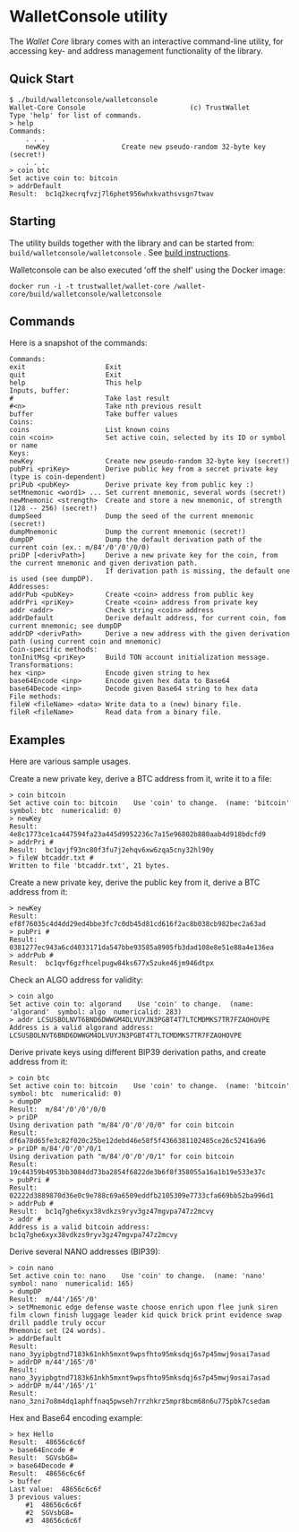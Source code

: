 # WalletConsole utility

The _Wallet Core_ library comes with an interactive command-line utility, for
accessing key- and address management functionality of the library.

## Quick Start

```shell
$ ./build/walletconsole/walletconsole
Wallet-Core Console                          (c) TrustWallet
Type 'help' for list of commands.
> help
Commands:
    . . .
    newKey                  Create new pseudo-random 32-byte key (secret!)
    . . .
> coin btc
Set active coin to: bitcoin
> addrDefault
Result:  bc1q2kecrqfvzj7l6phet956whxkvathsvsgn7twav
```

## Starting

The utility builds together with the library and can be started from:
`build/walletconsole/walletconsole` . See [build instructions](building.md).

Walletconsole can be also executed 'off the shelf' using the Docker image:

```shell
docker run -i -t trustwallet/wallet-core /wallet-core/build/walletconsole/walletconsole
```

## Commands

Here is a snapshot of the commands:

```shell
Commands:
exit                    Exit
quit                    Exit
help                    This help
Inputs, buffer:
#                       Take last result
#<n>                    Take nth previous result
buffer                  Take buffer values
Coins:
coins                   List known coins
coin <coin>             Set active coin, selected by its ID or symbol or name
Keys:
newKey                  Create new pseudo-random 32-byte key (secret!)
pubPri <priKey>         Derive public key from a secret private key (type is coin-dependent)
priPub <pubKey>         Derive private key from public key :)
setMnemonic <word1> ... Set current mnemonic, several words (secret!)
newMnemonic <strength>  Create and store a new mnemonic, of strength (128 -- 256) (secret!)
dumpSeed                Dump the seed of the current mnemonic (secret!)
dumpMnemonic            Dump the current mnemonic (secret!)
dumpDP                  Dump the default derivation path of the current coin (ex.: m/84'/0'/0'/0/0)
priDP [<derivPath>]     Derive a new private key for the coin, from the current mnemonic and given derivation path.
                        If derivation path is missing, the default one is used (see dumpDP).
Addresses:
addrPub <pubKey>        Create <coin> address from public key
addrPri <priKey>        Create <coin> address from private key
addr <addr>             Check string <coin> address
addrDefault             Derive default address, for current coin, fom current mnemonic; see dumpDP
addrDP <derivPath>      Derive a new address with the given derivation path (using current coin and mnemonic)
Coin-specific methods:
tonInitMsg <priKey>     Build TON account initialization message.
Transformations:
hex <inp>               Encode given string to hex
base64Encode <inp>      Encode given hex data to Base64
base64Decode <inp>      Decode given Base64 string to hex data
File methods:
fileW <fileName> <data> Write data to a (new) binary file.
fileR <fileName>        Read data from a binary file.
```

## Examples

Here are various sample usages.

Create a new private key, derive a BTC address from it, write it to a file:

```shell
> coin bitcoin
Set active coin to: bitcoin    Use 'coin' to change.  (name: 'bitcoin'  symbol: btc  numericalid: 0)
> newKey
Result:  4e8c1773ce1ca447594fa23a445d9952236c7a15e96802b880aab4d918bdcfd9
> addrPri #
Result:  bc1qvjf93nc80f3fu7j2ehqv6xw6zqa5cny32hl90y
> fileW btcaddr.txt #
Written to file 'btcaddr.txt', 21 bytes.
```

Create a new private key, derive the public key from it, derive a BTC address
from it:

```shell
> newKey
Result:  ef8f76035c4d4dd29ed4bbe3fc7c0db45d81cd616f2ac8b038cb982bec2a63ad
> pubPri #
Result:  0381277ec943a6cd4033171da547bbe93585a8905fb3dad108e8e51e88a4e136ea
> addrPub #
Result:  bc1qvf6gzfhcelpugw84ks677x5zuke46jm946dtpx
```

Check an ALGO address for validity:

```shell
> coin algo
Set active coin to: algorand    Use 'coin' to change.  (name: 'algorand'  symbol: algo  numericalid: 283)
> addr LCSUSBOLNVT6BND6DWWGM4DLVUYJN3PGBT4T7LTCMDMKS7TR7FZAOHOVPE
Address is a valid algorand address:  LCSUSBOLNVT6BND6DWWGM4DLVUYJN3PGBT4T7LTCMDMKS7TR7FZAOHOVPE
```

Derive private keys using different BIP39 derivation paths, and create address
from it:

```shell
> coin btc
Set active coin to: bitcoin    Use 'coin' to change.  (name: 'bitcoin'  symbol: btc  numericalid: 0)
> dumpDP
Result:  m/84'/0'/0'/0/0
> priDP
Using derivation path "m/84'/0'/0'/0/0" for coin bitcoin
Result:  df6a78d65fe3c82f020c25be12debd46e58f5f4366381102485ce26c52416a96
> priDP m/84'/0'/0'/0/1
Using derivation path "m/84'/0'/0'/0/1" for coin bitcoin
Result:  19c44359b4953bb3084dd73ba2854f6822de3b6f8f358055a16a1b19e533e37c
> pubPri #
Result:  02222d3889870d36e0c9e788c69a6509eddfb2105309e7733cfa669bb52ba996d1
> addrPub #
Result:  bc1q7ghe6xyx38vdkzs9ryv3gz47mgvpa747z2mcvy
> addr #
Address is a valid bitcoin address:  bc1q7ghe6xyx38vdkzs9ryv3gz47mgvpa747z2mcvy
```

Derive several NANO addresses (BIP39):

```shell
> coin nano
Set active coin to: nano    Use 'coin' to change.  (name: 'nano'  symbol: nano  numericalid: 165)
> dumpDP
Result:  m/44'/165'/0'
> setMnemonic edge defense waste choose enrich upon flee junk siren film clown finish luggage leader kid quick brick print evidence swap drill paddle truly occur
Mnemonic set (24 words).
> addrDefault
Result:  nano_3yyipbgtnd7183k61nkh5mxnt9wpsfhto95mksdqj6s7p45mwj9osai7asad
> addrDP m/44'/165'/0'
Result:  nano_3yyipbgtnd7183k61nkh5mxnt9wpsfhto95mksdqj6s7p45mwj9osai7asad
> addrDP m/44'/165'/1'
Result:  nano_3zni7o8m4dq1aphffnaq5pwseh7rrzhkrz5mpr8bcm68n6u775pbk7csedam
```

Hex and Base64 encoding example:

```shell
> hex Hello
Result:  48656c6c6f
> base64Encode #
Result:  SGVsbG8=
> base64Decode #
Result:  48656c6c6f
> buffer
Last value:  48656c6c6f
3 previous values:
    #1  48656c6c6f
    #2  SGVsbG8=
    #3  48656c6c6f
```
